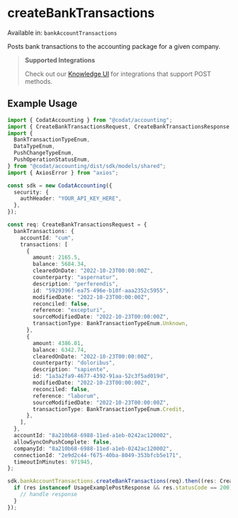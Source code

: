 # createBankTransactions
Available in: `bankAccountTransactions`

Posts bank transactions to the accounting package for a given company.

> **Supported Integrations**
> 
> Check out our [Knowledge UI](https://knowledge.codat.io/supported-features/accounting?view=tab-by-data-type&dataType=bankTransactions) for integrations that support POST methods.

## Example Usage
```typescript
import { CodatAccounting } from "@codat/accounting";
import { CreateBankTransactionsRequest, CreateBankTransactionsResponse } from "@codat/accounting/dist/sdk/models/operations";
import {
  BankTransactionTypeEnum,
  DataTypeEnum,
  PushChangeTypeEnum,
  PushOperationStatusEnum,
} from "@codat/accounting/dist/sdk/models/shared";
import { AxiosError } from "axios";

const sdk = new CodatAccounting({
  security: {
    authHeader: "YOUR_API_KEY_HERE",
  },
});

const req: CreateBankTransactionsRequest = {
  bankTransactions: {
    accountId: "cum",
    transactions: [
      {
        amount: 2165.5,
        balance: 5684.34,
        clearedOnDate: "2022-10-23T00:00:00Z",
        counterparty: "aspernatur",
        description: "perferendis",
        id: "5929396f-ea75-496e-b10f-aaa2352c5955",
        modifiedDate: "2022-10-23T00:00:00Z",
        reconciled: false,
        reference: "excepturi",
        sourceModifiedDate: "2022-10-23T00:00:00Z",
        transactionType: BankTransactionTypeEnum.Unknown,
      },
      {
        amount: 4386.01,
        balance: 6342.74,
        clearedOnDate: "2022-10-23T00:00:00Z",
        counterparty: "doloribus",
        description: "sapiente",
        id: "1a3a2fa9-4677-4392-91aa-52c3f5ad019d",
        modifiedDate: "2022-10-23T00:00:00Z",
        reconciled: false,
        reference: "laborum",
        sourceModifiedDate: "2022-10-23T00:00:00Z",
        transactionType: BankTransactionTypeEnum.Credit,
      },
    ],
  },
  accountId: "8a210b68-6988-11ed-a1eb-0242ac120002",
  allowSyncOnPushComplete: false,
  companyId: "8a210b68-6988-11ed-a1eb-0242ac120002",
  connectionId: "2e9d2c44-f675-40ba-8049-353bfcb5e171",
  timeoutInMinutes: 971945,
};

sdk.bankAccountTransactions.createBankTransactions(req).then((res: CreateBankTransactionsResponse | AxiosError) => {
  if (res instanceof UsageExamplePostResponse && res.statusCode == 200) {
    // handle response
  }
});
```